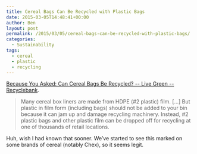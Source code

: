 ```yaml
---
title: Cereal Bags Can Be Recycled with Plastic Bags
date: 2015-03-05T14:48:41+00:00
author: Ben
layout: post
permalink: /2015/03/05/cereal-bags-can-be-recycled-with-plastic-bags/
categories:
  - Sustainability
tags:
  - cereal
  - plastic
  - recycling
---
```

[Because You Asked: Can Cereal Bags Be Recycled? -- Live Green -- Recyclebank](https://livegreen.recyclebank.com/because-you-asked-can-cereal-bags-be-recycled).

> Many cereal box liners are made from HDPE (#2 plastic) film. [...] But plastic in film form (including bags) should not be added to your bin because it can jam up and damage recycling machinery. Instead, #2 plastic bags and other plastic film can be dropped off for recycling at one of thousands of retail locations.

Huh, wish I had known that sooner. We&#8217;ve started to see this marked on some brands of cereal (notably Chex), so it seems legit.